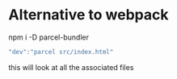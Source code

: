 # Alternative to webpack

npm i -D parcel-bundler

```js
"dev":"parcel src/index.html"
```

this will look at all the associated files
